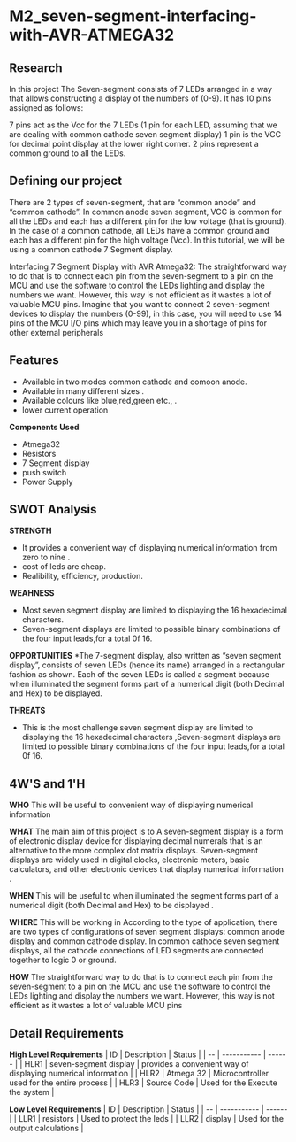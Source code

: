 # M2_seven-segment-interfacing-with-AVR-ATMEGA32

## Research
In this project The Seven-segment consists of 7 LEDs arranged in a way that allows constructing a display of the numbers of (0-9). It has 10 pins assigned as follows:

7 pins act as the Vcc for the 7 LEDs (1 pin for each LED, assuming that we are dealing with common cathode seven segment display)
1 pin is the VCC for decimal point display at the lower right corner.
2 pins represent a common ground to all the LEDs.

## Defining our project
There are 2 types of seven-segment, that are “common anode” and “common cathode”. In common anode seven segment, VCC is common for all the LEDs and each has a different pin for the low voltage (that is ground). In the case of a common cathode, all LEDs have a common ground and each has a different pin for the high voltage (Vcc). In this tutorial, we will be using a common cathode 7 Segment display.

Interfacing 7 Segment Display with AVR Atmega32:
The straightforward way to do that is to connect each pin from the seven-segment to a pin on the MCU and use the software to control the LEDs lighting and display the numbers we want. However, this way is not efficient as it wastes a lot of valuable MCU pins. Imagine that you want to connect 2 seven-segment devices to display the numbers (0-99), in this case, you will need to use 14 pins of the MCU I/O pins which may leave you in a shortage of pins for other external peripherals

## Features
*   Available in two modes common cathode and comoon anode.
*   Available in many different sizes .
*   Available colours like blue,red,green etc.,  .
*   lower current operation

__Components Used__
*   Atmega32
*   Resistors
*   7 Segment display
*   push switch
*   Power Supply

## SWOT Analysis
__STRENGTH__
*   It provides a convenient way of displaying numerical information from zero to nine .
*   cost of leds are cheap.
*   Realibility, efficiency, production. 

__WEAHNESS__
* Most seven segment display are limited to displaying the 16 hexadecimal characters.
* Seven-segment displays are limited to possible binary combinations of the four input leads,for a total 0f 16. 

__OPPORTUNITIES__
*The 7-segment display, also written as “seven segment display”, consists of seven LEDs (hence its name) arranged in a rectangular fashion as shown. Each of the seven LEDs is called a segment because when illuminated the segment forms part of a numerical digit (both Decimal and Hex) to be displayed.

__THREATS__
* This is the most challenge seven segment display are limited to displaying the 16 hexadecimal characters ,Seven-segment displays are limited to possible binary combinations of the four input leads,for a total 0f 16.

## 4W'S and 1'H
__WHO__
This will be useful to convenient way of displaying numerical information

__WHAT__
The main aim  of this project is to A seven-segment display is a form of electronic display device for displaying decimal numerals that is an alternative to the more complex dot matrix displays. Seven-segment displays are widely used in digital clocks, electronic meters, basic calculators, and other electronic devices that display numerical information .

__WHEN__
This will be useful to when illuminated the segment forms part of a numerical digit (both Decimal and Hex) to be displayed .

__WHERE__
This will be working in According to the type of application, there are two types of configurations of seven segment displays: common anode display and common cathode display. In common cathode seven segment displays, all the cathode connections of LED segments are connected together to logic 0 or ground.

__HOW__
The straightforward way to do that is to connect each pin from the seven-segment to a pin on the MCU and use the software to control the LEDs lighting and display the numbers we want. However, this way is not efficient as it wastes a lot of valuable MCU pins

## Detail Requirements 
__High Level Requirements__
| ID | Description | Status |
| -- | ----------- | ------ |
| HLR1 | seven-segment display | provides a convenient way of displaying numerical information |
| HLR2 | Atmega 32 | Microcontroller used for the entire process |
| HLR3 | Source Code | Used for the Execute the system |

__Low Level Requirements__
| ID | Description | Status |
| -- | ----------- | ------ |
| LLR1 | resistors | Used to protect the leds |
| LLR2 | display  | Used for the output calculations |
